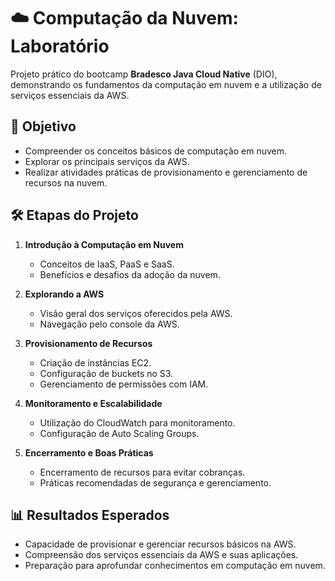 # ☁️ Computação da Nuvem: Laboratório

Projeto prático do bootcamp **Bradesco Java Cloud Native** (DIO), demonstrando os fundamentos da computação em nuvem e a utilização de serviços essenciais da AWS.

## 🎯 Objetivo

- Compreender os conceitos básicos de computação em nuvem.
- Explorar os principais serviços da AWS.
- Realizar atividades práticas de provisionamento e gerenciamento de recursos na nuvem.

## 🛠️ Etapas do Projeto

1. **Introdução à Computação em Nuvem**
   - Conceitos de IaaS, PaaS e SaaS.
   - Benefícios e desafios da adoção da nuvem.

2. **Explorando a AWS**
   - Visão geral dos serviços oferecidos pela AWS.
   - Navegação pelo console da AWS.

3. **Provisionamento de Recursos**
   - Criação de instâncias EC2.
   - Configuração de buckets no S3.
   - Gerenciamento de permissões com IAM.

4. **Monitoramento e Escalabilidade**
   - Utilização do CloudWatch para monitoramento.
   - Configuração de Auto Scaling Groups.

5. **Encerramento e Boas Práticas**
   - Encerramento de recursos para evitar cobranças.
   - Práticas recomendadas de segurança e gerenciamento.

## 📊 Resultados Esperados

- Capacidade de provisionar e gerenciar recursos básicos na AWS.
- Compreensão dos serviços essenciais da AWS e suas aplicações.
- Preparação para aprofundar conhecimentos em computação em nuvem.
